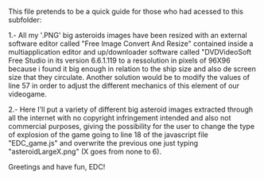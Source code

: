 
This file pretends to be a quick guide for those who had acessed to this subfolder:

1.- All my '.PNG' big asteroids images have been resized with an external software editor called "Free Image Convert And Resize" contained 
inside a multiapplication editor and up/downloader software called "DVDVideoSoft Free Studio in its version 6.6.1.119 to a ressolution 
in pixels of 96X96 because i found it big enough in relation to the ship size and also de screen size that they circulate. 
Another solution would be to modify the values of line 57 in order to adjust the different mechanics of this element of our videogame.

2.- Here I'll put a variety of different big asteroid images extracted through all the internet with no copyright infringement intended 
and also not commercial purposes, giving the possibility for the user to change the type of explosion of the game going to line 18 of
the javascript file "EDC_game.js" and overwrite the previous one just typing "asteroidLargeX.png" (X goes from none to 6).

Greetings and have fun, EDC!
